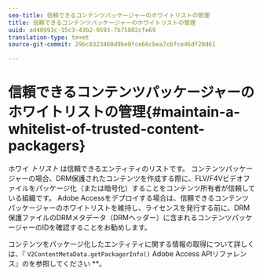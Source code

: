 ```yaml
---
seo-title: 信頼できるコンテンツパッケージャーのホワイトリストの管理
title: 信頼できるコンテンツパッケージャーのホワイトリストの管理
uuid: ad40993c-15c3-43b2-9593-7b75802cfe69
translation-type: tm+mt
source-git-commit: 29bc8323460d9be0fce66cbea7c6fce46df20d61

---
```



# 信頼できるコンテンツパッケージャーのホワイトリストの管理{#maintain-a-whitelist-of-trusted-content-packagers}

ホワイ *トリスト* は信頼できるエンティティのリストです。 コンテンツパッケージャーの場合、DRM保護されたコンテンツを作成する際に、FLV/F4Vビデオファイルをパッケージ化（または暗号化）することをコンテンツ所有者が信頼している組織です。 Adobe Accessをデプロイする場合は、信頼できるコンテンツパッケージャーのホワイトリストを維持し、ライセンスを発行する前に、DRM保護ファイルのDRMメタデータ（DRMヘッダー）に含まれるコンテンツパッケージャーのIDを確認することをお勧めします。

コンテンツをパッケージ化したエンティティに関する情報の取得について詳しくは、『 `V2ContentMetaData.getPackagerInfo()` Adobe Access APIリファレンス』のを参照してください **。

